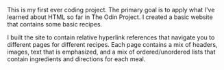 This is my first ever coding project. The primary goal is to apply what I've learned about HTML so far in The Odin Project. I created a basic website that contains some basic recipes.

I built the site to contain relative hyperlink references that navigate you to different pages for different recipes. Each page contains a mix of headers, images, text that is emphasized, and a mix of ordered/unordered lists that contain ingredients and directions for each meal.